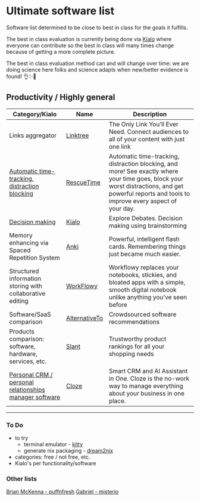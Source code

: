 # Ultimate software list

Software list determined to be close to best in class for the goals it fulfills.

The best in class evaluation is currently being done via [Kialo](https://www.kialo.com/) where everyone can contribute so the best in class will many times change because of getting a more complete picture.

The best in class evaluation method can and will change over time: we are doing science here folks and science adapts when new/better evidence is found! 👌✨🧪

## Productivity / Highly general 

|Category/Kialo|Name|Description|
|-|-|-|
|Links aggregator|[Linktree](https://linktr.ee/)|The Only Link You’ll Ever Need. Connect audiences to all of your content with just one link|
|[Automatic time-tracking, distraction blocking](https://www.kialo.com/activity-logging-software-comparison-48640)|[RescueTime](https://www.rescuetime.com/)|Automatic time-tracking, distraction blocking, and more! See exactly where your time goes, block your worst distractions, and get powerful reports and tools to improve every aspect of your day.|
|[Decision making](https://www.kialo.com/decision-making-software-49017)|[Kialo](https://www.kialo.com/)|Explore Debates. Decision making using brainstorming|
|Memory enhancing via Spaced Repetition System|[Anki](https://apps.ankiweb.net/)|Powerful, intelligent flash cards. Remembering things just became much easier.|
|Structured information storing with collaborative editing|[WorkFlowy](https://workflowy.com/)|Workflowy replaces your notebooks, stickies, and bloated apps with a simple, smooth digital notebook unlike anything you’ve seen before|
|Software/SaaS comparison|[AlternativeTo](https://alternativeto.net/)|Crowdsourced software recommendations|
|Products comparison: software, hardware, services, etc.|[Slant](https://www.slant.co/)|Trustworthy product rankings for all your shopping needs|
|[Personal CRM / personal relationships manager software](https://www.kialo.com/personal-crm--personal-relationships-manager-software-49198)|[Cloze](https://www.cloze.com/app)|Smart CRM and AI Assistant in One. Cloze is the no-work way to manage everything about your business in one place.|

---

### To Do

* to try
  * terminal emulator - [kitty](https://sw.kovidgoyal.net/kitty/)
  * generate nix packaging - [dream2nix](https://github.com/nix-community/dream2nix)
* categories: free / not free, etc.
* Kialo's per functionality/software

### Other lists

[Brian McKenna - puffnfresh](https://brianmckenna.org/blog/tools)
[Gabriel - misterio](https://sr.ht/~misterio/nix-config/#tooling-and-applications-i-use)